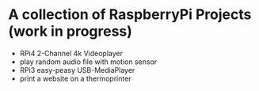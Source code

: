 # A collection of RaspberryPi Projects (work in progress)

- RPi4 2-Channel 4k Videoplayer
- play random audio file with motion sensor
- RPi3 easy-peasy USB-MediaPlayer 
- print a website on a thermoprinter


